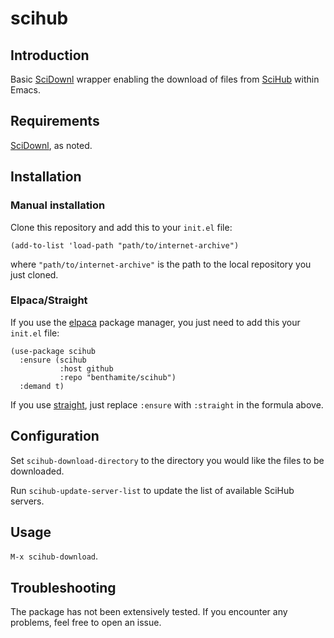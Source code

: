 # scihub

## Introduction

Basic [SciDownl](https://pypi.org/project/scidownl/) wrapper enabling the download of files from [SciHub](https://en.wikipedia.org/wiki/Sci-Hub) within Emacs.

## Requirements

[SciDownl](https://pypi.org/project/scidownl/), as noted.

## Installation

### Manual installation

Clone this repository and add this to your `init.el` file:

``` emacs-lisp
(add-to-list 'load-path "path/to/internet-archive")
```

where `"path/to/internet-archive"` is the path to the local repository you just cloned.

### Elpaca/Straight

If you use the [elpaca](https://github.com/progfolio/elpaca) package manager, you just need to add this your `init.el` file:

``` emacs-lisp
(use-package scihub
  :ensure (scihub
           :host github
           :repo "benthamite/scihub")
  :demand t)
```

If you use [straight](https://github.com/radian-software/straight.el), just replace `:ensure` with `:straight` in the formula above.

## Configuration

Set `scihub-download-directory` to the directory you would like the files to be downloaded.

Run `scihub-update-server-list` to update the list of available SciHub servers.

## Usage

`M-x scihub-download`.

## Troubleshooting

The package has not been extensively tested. If you encounter any problems, feel free to open an issue.
